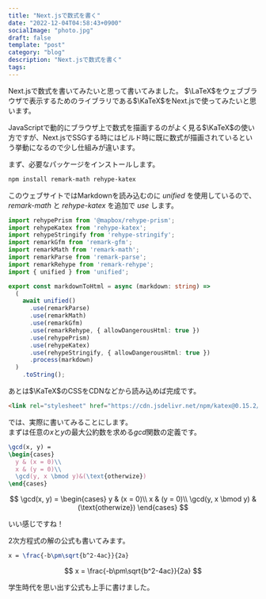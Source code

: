 ```yaml
---
title: "Next.jsで数式を書く"
date: "2022-12-04T04:58:43+0900"
socialImage: "photo.jpg"
draft: false
template: "post"
category: "blog"
description: "Next.jsで数式を書く"
tags:
---
```


Next.jsで数式を書いてみたいと思って書いてみました。
$\LaTeX$をウェブブラウザで表示するためのライブラリである$\KaTeX$をNext.jsで使ってみたいと思います。

JavaScriptで動的にブラウザ上で数式を描画するのがよく見る$\KaTeX$の使い方ですが、Next.jsでSSGする時にはビルド時に既に数式が描画されているという挙動になるので少し仕組みが違います。

まず、必要なパッケージをインストールします。

```bash
npm install remark-math rehype-katex
```

このウェブサイトではMarkdownを読み込むのに _unified_ を使用しているので、 _remark-math_ と _rehype-katex_ を追加で _use_ します。

```typescript
import rehypePrism from '@mapbox/rehype-prism';
import rehypeKatex from 'rehype-katex';
import rehypeStringify from 'rehype-stringify';
import remarkGfm from 'remark-gfm';
import remarkMath from 'remark-math';
import remarkParse from 'remark-parse';
import remarkRehype from 'remark-rehype';
import { unified } from 'unified';

export const markdownToHtml = async (markdown: string) =>
  (
    await unified()
      .use(remarkParse)
      .use(remarkMath)
      .use(remarkGfm)
      .use(remarkRehype, { allowDangerousHtml: true })
      .use(rehypePrism)
      .use(rehypeKatex)
      .use(rehypeStringify, { allowDangerousHtml: true })
      .process(markdown)
  )
    .toString();
```

あとは$\KaTeX$のCSSをCDNなどから読み込めば完成です。

```html
<link rel="stylesheet" href="https://cdn.jsdelivr.net/npm/katex@0.15.2/dist/katex.min.css" crossOrigin="anonymous" />
```

では、実際に書いてみることにします。  
まずは任意の$x$と$y$の最大公約数を求める$gcd$関数の定義です。

```latex
\gcd(x, y) =
\begin{cases}
  y & (x = 0)\\
  x & (y = 0)\\
  \gcd(y, x \bmod y)&(\text{otherwize})
\end{cases}
```

$$
\gcd(x, y) =
\begin{cases}
  y & (x = 0)\\
  x & (y = 0)\\
  \gcd(y, x \bmod y) & (\text{otherwize})
\end{cases}
$$

いい感じですね！

2次方程式の解の公式も書いてみます。

```latex
x = \frac{-b\pm\sqrt{b^2-4ac}}{2a}
```

$$
x = \frac{-b\pm\sqrt{b^2-4ac}}{2a}
$$

学生時代を思い出す公式も上手に書けました。
